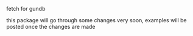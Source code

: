 fetch for gundb

this package will go through some changes very soon, examples will be posted once the changes are made
